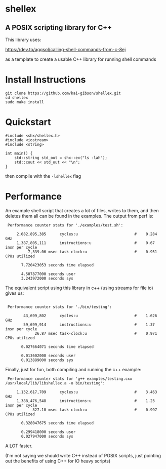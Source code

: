 # shellex
## A POSIX scripting library for C++

This library uses:

https://dev.to/aggsol/calling-shell-commands-from-c-8ej

as a template to create a usable C++ library for running shell commands

# Install Instructions
```
git clone https://github.com/kai-gibson/shellex.git
cd shellex
sudo make install
```

# Quickstart
```
#include <shx/shellex.h>
#include <iostream>
#include <string>

int main() {
    std::string std_out = shx::ex("ls -lah");    
    std::cout << std_out << "\n";
}
```
then compile with the ```-lshellex``` flag


# Performance

An example shell script that creates a lot of files, writes to them, and
then deletes them all can be found in the examples. The output from perf
is:

```
 Performance counter stats for './examples/test.sh':

     2,082,895,385      cycles:u                         #    0.284 GHz                       
     1,387,805,111      instructions:u                   #    0.67  insn per cycle            
          7,339.06 msec task-clock:u                     #    0.951 CPUs utilized             

       7.720423053 seconds time elapsed

       4.507877000 seconds user
       3.243972000 seconds sys
```

The equivalent script using this library in c++ (using streams for file
io) gives us:
```

 Performance counter stats for './bin/testing':

        43,699,802      cycles:u                         #    1.626 GHz                       
        59,699,914      instructions:u                   #    1.37  insn per cycle            
             26.87 msec task-clock:u                     #    0.971 CPUs utilized             

       0.027664071 seconds time elapsed

       0.013602000 seconds user
       0.013889000 seconds sys
```

Finally, just for fun, both compiling and running the c++ example:
```
 Performance counter stats for 'g++ examples/testing.cxx /usr/local/lib/libshellex.a -o bin/testing':

     1,132,617,709      cycles:u                         #    3.463 GHz
     1,388,476,548      instructions:u                   #    1.23  insn per cycle
            327.10 msec task-clock:u                     #    0.997 CPUs utilized

       0.328047675 seconds time elapsed

       0.299418000 seconds user
       0.027947000 seconds sys
```

A LOT faster.

(I'm not saying we should write C++ instead of POSIX scripts, just
pointing out the benefits of using C++ for IO heavy scripts)
